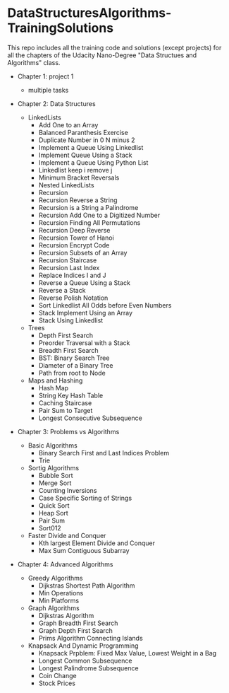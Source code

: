 # DataStructuresAlgorithms-TrainingSolutions
This repo includes all the training code and solutions (except projects) for all the chapters of the Udacity Nano-Degree "Data Structues and Algorithms" class.

- Chapter 1: project 1
	- multiple tasks

- Chapter 2: Data Structures
	- LinkedLists
		- Add One to an Array
		- Balanced Paranthesis Exercise
		- Duplicate Number in 0 N minus 2
		- Implement a Queue Using Linkedlist
		- Implement  Queue Using a Stack
		- Implement a Queue Using Python List
		- Linkedlist keep i remove j
		- Minimum Bracket Reversals
		- Nested LinkedLists
		- Recursion
		- Recursion Reverse a String
		- Recursion is a String a Palindrome
		- Recursion Add One to a Digitized Number
		- Recursion Finding All Permutations
		- Recursion Deep Reverse
		- Recursion Tower of Hanoi
		- Recursion Encrypt Code
		- Recursion Subsets of an Array
		- Recursion Staircase
		- Recursion Last Index
		- Replace Indices I and J
		- Reverse a Queue Using a Stack
		- Reverse a Stack
		- Reverse Polish Notation
		- Sort Linkedlist All Odds before Even Numbers
		- Stack Implement Using an Array
		- Stack Using Linkedlist
	- Trees
		- Depth First Search
		- Preorder Traversal with a Stack
		- Breadth First Search
		- BST: Binary Search Tree
		- Diameter of a Binary Tree
		- Path from root to Node
	- Maps and Hashing
		- Hash Map
		- String Key Hash Table
		- Caching Staircase
		- Pair Sum to Target
		- Longest Consecutive Subsequence

- Chapter 3: Problems vs Algorithms
	- Basic Algorithms
		- Binary Search First and Last Indices Problem
		- Trie
	- Sortig Algorithms
		- Bubble Sort
		- Merge Sort
		- Counting Inversions
		- Case Specific Sorting of Strings
		- Quick Sort
		- Heap Sort
		- Pair Sum
		- Sort012
	- Faster Divide and Conquer
		- Kth largest Element Divide and Conquer
		- Max Sum Contiguous Subarray

- Chapter 4: Advanced Algorithms
	- Greedy Algorithms
		- Dijkstras Shortest Path Algorithm
		- Min Operations
		- Min Platforms
	- Graph Algorithms
		- Dijkstras Algorithm
		- Graph Breadth First Search
		- Graph Depth First Search
		- Prims Algorithm Connecting Islands
	- Knapsack And Dynamic Programming
		- Knapsack Prpblem: Fixed Max Value, Lowest Weight in a Bag
		- Longest Common Subsequence
		- Longest Palindrome Subsequence
		- Coin Change
		- Stock Prices